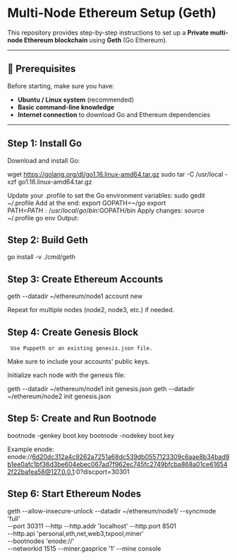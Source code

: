 # Multi-Node Ethereum Setup (Geth)

This repository provides step-by-step instructions to set up a **Private multi-node Ethereum blockchain** using **Geth** (Go Ethereum).

---

## 📌 Prerequisites

Before starting, make sure you have:

- **Ubuntu / Linux system** (recommended)
- **Basic command-line knowledge**
- **Internet connection** to download Go and Ethereum dependencies

---

##  Step 1: Install Go 

Download and install Go:

wget https://golang.org/dl/go1.16.linux-amd64.tar.gz
sudo tar -C /usr/local -xzf go1.16.linux-amd64.tar.gz


Update your .profile to set the Go environment variables:
   sudo gedit ~/.profile
Add at the end:
   export GOPATH=~/go
   export PATH=$PATH:/usr/local/go/bin:$GOPATH/bin
Apply changes:
    source ~/.profile
    go env
Output:


## Step 2: Build Geth
   go install -v ./cmd/geth

## Step 3: Create Ethereum Accounts

   geth --datadir ~/ethereum/node1 account new
 
 Repeat for multiple nodes (node2, node3, etc.) if needed.

##  Step 4: Create Genesis Block
     Use Puppeth or an existing genesis.json file.
Make sure to include your accounts' public keys.

Initialize each node with the genesis file:

geth --datadir ~/ethereum/node1 init genesis.json
geth --datadir ~/ethereum/node2 init genesis.json

## Step 5: Create and Run Bootnode

bootnode -genkey boot.key
bootnode -nodekey boot.key

Example enode:
enode://6d20dc312a4c9262a7251a68dc539db0557123309c6aae8b34bad9b1ee0afc1bf36d3be604ebec067ad7f962ec745fc2749bfcba868a01ce616542f22bafea58@127.0.0.1:0?discport=30301

## Step 6: Start Ethereum Nodes

geth --allow-insecure-unlock --datadir ~/ethereum/node1/ --syncmode 'full' \
--port 30311 --http --http.addr 'localhost' --http.port 8501 \
--http.api 'personal,eth,net,web3,txpool,miner' \
--bootnodes 'enode://<bootnode-enode-url>' \
--networkid 1515 --miner.gasprice '1' --mine console
